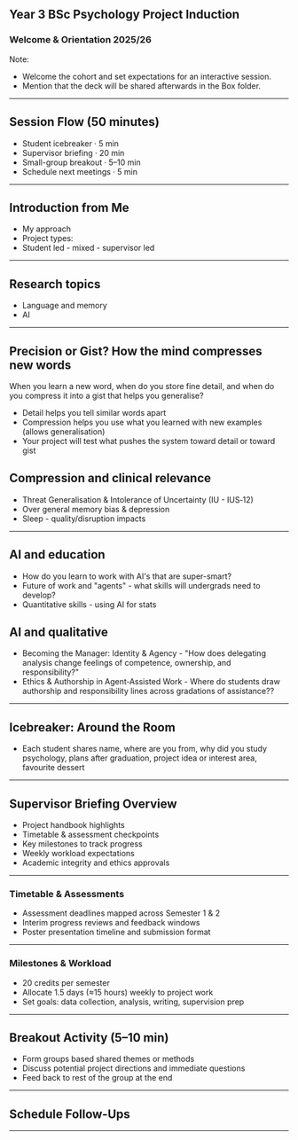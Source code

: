 ## Year 3 BSc Psychology Project Induction
### Welcome & Orientation 2025/26
Note:
- Welcome the cohort and set expectations for an interactive session.
- Mention that the deck will be shared afterwards in the Box folder.

---

## Session Flow (50 minutes)
- Student icebreaker · 5 min
- Supervisor briefing · 20 min
- Small-group breakout · 5–10 min
- Schedule next meetings · 5 min

---

## Introduction from Me
- My approach
- Project types:
- Student led - mixed - supervisor led
  
---

## Research topics

- Language and memory
- AI
---

## Precision or Gist? How the mind compresses new words

When you learn a new word, when do you store fine detail, and when do you compress it into a gist that helps you generalise?
- Detail helps you tell similar words apart
- Compression helps you use what you learned with new examples (allows generalisation)
- Your project will test what pushes the system toward detail or toward gist

## Compression and clinical relevance
- Threat Generalisation & Intolerance of Uncertainty (IU - IUS‑12)
- Over general memory bias & depression 
- Sleep - quality/disruption impacts 

---
## AI and education
- How do you learn to work with AI's that are super-smart?
- Future of work and "agents" - what skills will undergrads need to develop?
- Quantitative skills - using AI for stats

## AI and qualitative
- Becoming the Manager: Identity & Agency - "How does delegating analysis change feelings of competence, ownership, and responsibility?"
- Ethics & Authorship in Agent‑Assisted Work - Where do students draw authorship and responsibility lines across gradations of assistance??

---

## Icebreaker: Around the Room
- Each student shares name, where are you from, why did you study psychology, plans after graduation, project idea or interest area, favourite dessert

---

## Supervisor Briefing Overview
- Project handbook highlights
- Timetable & assessment checkpoints
- Key milestones to track progress
- Weekly workload expectations
- Academic integrity and ethics approvals

------

### Timetable & Assessments
- Assessment deadlines mapped across Semester 1 & 2
- Interim progress reviews and feedback windows
- Poster presentation timeline and submission format

------

### Milestones & Workload
- 20 credits per semester 
- Allocate 1.5 days (≈15 hours) weekly to project work
- Set goals: data collection, analysis, writing, supervision prep

---

## Breakout Activity (5–10 min)
- Form groups based shared themes or methods
- Discuss potential project directions and immediate questions
- Feed back to rest of the group at the end

---

## Schedule Follow-Ups

---
